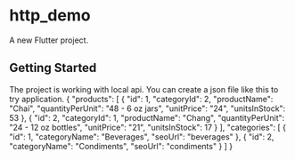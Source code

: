 # http_demo

A new Flutter project.

## Getting Started

The project is working with local api. You can create a json file like this to try application.
{
    "products": [
        {
        "id": 1,
        "categoryId": 2,
        "productName": "Chai",
        "quantityPerUnit": "48 - 6 oz jars",
        "unitPrice": "24",
        "unitsInStock": 53
        },
        {
        "id": 2,
        "categoryId": 1,
        "productName": "Chang",
        "quantityPerUnit": "24 - 12 oz bottles",
        "unitPrice": "21",
        "unitsInStock": 17
        }
    ],
    "categories": [
        {
            "id": 1,
            "categoryName": "Beverages",
            "seoUrl": "beverages"
        },
        {
            "id": 2,
            "categoryName": "Condiments",
            "seoUrl": "condiments"
        }
    ] 
}

